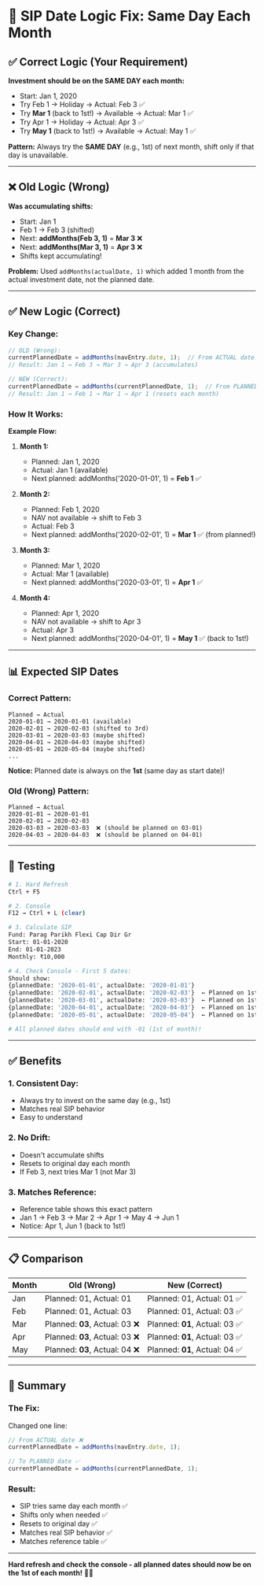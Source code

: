 # 🔧 SIP Date Logic Fix: Same Day Each Month

## ✅ **Correct Logic (Your Requirement)**

**Investment should be on the SAME DAY each month:**
- Start: Jan 1, 2020
- Try Feb 1 → Holiday → Actual: Feb 3 ✅
- Try **Mar 1** (back to 1st!) → Available → Actual: Mar 1 ✅
- Try Apr 1 → Holiday → Actual: Apr 3 ✅
- Try **May 1** (back to 1st!) → Available → Actual: May 1 ✅

**Pattern:** Always try the **SAME DAY** (e.g., 1st) of next month, shift only if that day is unavailable.

---

## ❌ **Old Logic (Wrong)**

**Was accumulating shifts:**
- Start: Jan 1
- Feb 1 → Feb 3 (shifted)
- Next: **addMonths(Feb 3, 1)** = **Mar 3** ❌
- Next: **addMonths(Mar 3, 1)** = **Apr 3** ❌
- Shifts kept accumulating!

**Problem:** Used `addMonths(actualDate, 1)` which added 1 month from the actual investment date, not the planned date.

---

## ✅ **New Logic (Correct)**

### **Key Change:**
```typescript
// OLD (Wrong):
currentPlannedDate = addMonths(navEntry.date, 1);  // From ACTUAL date
// Result: Jan 1 → Feb 3 → Mar 3 → Apr 3 (accumulates)

// NEW (Correct):
currentPlannedDate = addMonths(currentPlannedDate, 1);  // From PLANNED date
// Result: Jan 1 → Feb 1 → Mar 1 → Apr 1 (resets each month)
```

### **How It Works:**

**Example Flow:**
1. **Month 1:**
   - Planned: Jan 1, 2020
   - Actual: Jan 1 (available)
   - Next planned: addMonths('2020-01-01', 1) = **Feb 1** ✅

2. **Month 2:**
   - Planned: Feb 1, 2020
   - NAV not available → shift to Feb 3
   - Actual: Feb 3
   - Next planned: addMonths('2020-02-01', 1) = **Mar 1** ✅ (from planned!)

3. **Month 3:**
   - Planned: Mar 1, 2020
   - Actual: Mar 1 (available)
   - Next planned: addMonths('2020-03-01', 1) = **Apr 1** ✅

4. **Month 4:**
   - Planned: Apr 1, 2020
   - NAV not available → shift to Apr 3
   - Actual: Apr 3
   - Next planned: addMonths('2020-04-01', 1) = **May 1** ✅ (back to 1st!)

---

## 📊 **Expected SIP Dates**

### **Correct Pattern:**
```
Planned → Actual
2020-01-01 → 2020-01-01 (available)
2020-02-01 → 2020-02-03 (shifted to 3rd)
2020-03-01 → 2020-03-03 (maybe shifted)
2020-04-01 → 2020-04-03 (maybe shifted)
2020-05-01 → 2020-05-04 (maybe shifted)
...
```

**Notice:** Planned date is always on the **1st** (same day as start date)!

### **Old (Wrong) Pattern:**
```
Planned → Actual
2020-01-01 → 2020-01-01
2020-02-01 → 2020-02-03
2020-03-03 → 2020-03-03  ❌ (should be planned on 03-01)
2020-04-03 → 2020-04-03  ❌ (should be planned on 04-01)
```

---

## 🧪 **Testing**

```bash
# 1. Hard Refresh
Ctrl + F5

# 2. Console
F12 → Ctrl + L (clear)

# 3. Calculate SIP
Fund: Parag Parikh Flexi Cap Dir Gr
Start: 01-01-2020
End: 01-01-2023
Monthly: ₹10,000

# 4. Check Console - First 5 dates:
Should show:
{plannedDate: '2020-01-01', actualDate: '2020-01-01'}
{plannedDate: '2020-02-01', actualDate: '2020-02-03'}  ← Planned on 1st!
{plannedDate: '2020-03-01', actualDate: '2020-03-03'}  ← Planned on 1st!
{plannedDate: '2020-04-01', actualDate: '2020-04-03'}  ← Planned on 1st!
{plannedDate: '2020-05-01', actualDate: '2020-05-04'}  ← Planned on 1st!

# All planned dates should end with -01 (1st of month)!
```

---

## ✅ **Benefits**

### **1. Consistent Day:**
- Always try to invest on the same day (e.g., 1st)
- Matches real SIP behavior
- Easy to understand

### **2. No Drift:**
- Doesn't accumulate shifts
- Resets to original day each month
- If Feb 3, next tries Mar 1 (not Mar 3)

### **3. Matches Reference:**
- Reference table shows this exact pattern
- Jan 1 → Feb 3 → Mar 2 → Apr 1 → May 4 → Jun 1
- Notice: Apr 1, Jun 1 (back to 1st!)

---

## 📋 **Comparison**

| Month | Old (Wrong) | New (Correct) |
|-------|-------------|---------------|
| Jan | Planned: 01, Actual: 01 | Planned: 01, Actual: 01 ✅ |
| Feb | Planned: 01, Actual: 03 | Planned: 01, Actual: 03 ✅ |
| Mar | Planned: **03**, Actual: 03 ❌ | Planned: **01**, Actual: 03 ✅ |
| Apr | Planned: **03**, Actual: 03 ❌ | Planned: **01**, Actual: 03 ✅ |
| May | Planned: **03**, Actual: 04 ❌ | Planned: **01**, Actual: 04 ✅ |

---

## 🎯 **Summary**

### **The Fix:**
Changed one line:
```typescript
// From ACTUAL date ❌
currentPlannedDate = addMonths(navEntry.date, 1);

// To PLANNED date ✅
currentPlannedDate = addMonths(currentPlannedDate, 1);
```

### **Result:**
- SIP tries same day each month ✅
- Shifts only when needed ✅
- Resets to original day ✅
- Matches real SIP behavior ✅
- Matches reference table ✅

---

**Hard refresh and check the console - all planned dates should now be on the 1st of each month!** 🎯✨
